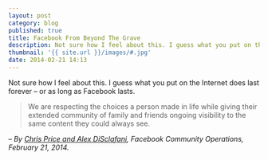 ```yaml
---
layout: post
category: blog
published: true
title: Facebook From Beyond The Grave
description: Not sure how I feel about this. I guess what you put on the Internet does last forever – or as long as Facebook lasts.
thumbnail: '{{ site.url }}/images/#.jpg'
date: 2014-02-21 14:13
---
```


Not sure how I feel about this. I guess what you put on the Internet does last forever – or as long as Facebook lasts.

> We are respecting the choices a person made in life while giving their extended community of family and friends ongoing visibility to the same content they could always see.

_– By <a href="http://newsroom.fb.com/News/806/Remembering-Our-Loved-Ones" title="Facebook blog post">Chris Price and Alex DiSclafani</a>, Facebook Community Operations, February 21, 2014._